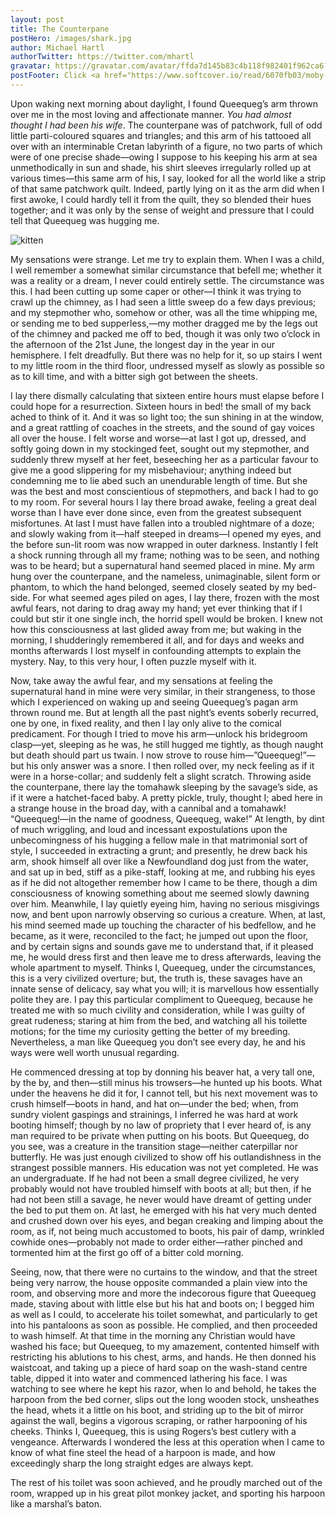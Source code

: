 ```yaml
---
layout: post
title: The Counterpane
postHero: /images/shark.jpg
author: Michael Hartl
authorTwitter: https://twitter.com/mhartl
gravatar: https://gravatar.com/avatar/ffda7d145b83c4b118f982401f962ca6?s=150
postFooter: Click <a href="https://www.softcover.io/read/6070fb03/moby-dick">here</a> to be redirected to the full text of "Moby-Dick".
---
```


Upon waking next morning about daylight, I found Queequeg’s arm thrown over me in the most loving and affectionate manner. *You had almost thought I had been his wife*. The counterpane was of patchwork, full of odd little parti-coloured squares and triangles; and this arm of his tattooed all over with an interminable Cretan labyrinth of a figure, no two parts of which were of one precise shade—owing I suppose to his keeping his arm at sea unmethodically in sun and shade, his shirt sleeves irregularly rolled up at various times—this same arm of his, I say, looked for all the world like a strip of that same patchwork quilt. Indeed, partly lying on it as the arm did when I first awoke, I could hardly tell it from the quilt, they so blended their hues together; and it was only by the sense of weight and pressure that I could tell that Queequeg was hugging me.

<img class="pull-left" src="https://placekitten.com/420/210"
     alt="kitten">

My sensations were strange. Let me try to explain them. When I was a child, I well remember a somewhat similar circumstance that befell me; whether it was a reality or a dream, I never could entirely settle. The circumstance was this. I had been cutting up some caper or other—I think it was trying to crawl up the chimney, as I had seen a little sweep do a few days previous; and my stepmother who, somehow or other, was all the time whipping me, or sending me to bed supperless,—my mother dragged me by the legs out of the chimney and packed me off to bed, though it was only two o’clock in the afternoon of the 21st June, the longest day in the year in our hemisphere. I felt dreadfully. But there was no help for it, so up stairs I went to my little room in the third floor, undressed myself as slowly as possible so as to kill time, and with a bitter sigh got between the sheets.

I lay there dismally calculating that sixteen entire hours must elapse before I could hope for a resurrection. Sixteen hours in bed! the small of my back ached to think of it. And it was so light too; the sun shining in at the window, and a great rattling of coaches in the streets, and the sound of gay voices all over the house. I felt worse and worse—at last I got up, dressed, and softly going down in my stockinged feet, sought out my stepmother, and suddenly threw myself at her feet, beseeching her as a particular favour to give me a good slippering for my misbehaviour; anything indeed but condemning me to lie abed such an unendurable length of time. But she was the best and most conscientious of stepmothers, and back I had to go to my room. For several hours I lay there broad awake, feeling a great deal worse than I have ever done since, even from the greatest subsequent misfortunes. At last I must have fallen into a troubled nightmare of a doze; and slowly waking from it—half steeped in dreams—I opened my eyes, and the before sun-lit room was now wrapped in outer darkness. Instantly I felt a shock running through all my frame; nothing was to be seen, and nothing was to be heard; but a supernatural hand seemed placed in mine. My arm hung over the counterpane, and the nameless, unimaginable, silent form or phantom, to which the hand belonged, seemed closely seated by my bed-side. For what seemed ages piled on ages, I lay there, frozen with the most awful fears, not daring to drag away my hand; yet ever thinking that if I could but stir it one single inch, the horrid spell would be broken. I knew not how this consciousness at last glided away from me; but waking in the morning, I shudderingly remembered it all, and for days and weeks and months afterwards I lost myself in confounding attempts to explain the mystery. Nay, to this very hour, I often puzzle myself with it.

Now, take away the awful fear, and my sensations at feeling the supernatural hand in mine were very similar, in their strangeness, to those which I experienced on waking up and seeing Queequeg’s pagan arm thrown round me. But at length all the past night’s events soberly recurred, one by one, in fixed reality, and then I lay only alive to the comical predicament. For though I tried to move his arm—unlock his bridegroom clasp—yet, sleeping as he was, he still hugged me tightly, as though naught but death should part us twain. I now strove to rouse him—”Queequeg!”—but his only answer was a snore. I then rolled over, my neck feeling as if it were in a horse-collar; and suddenly felt a slight scratch. Throwing aside the counterpane, there lay the tomahawk sleeping by the savage’s side, as if it were a hatchet-faced baby. A pretty pickle, truly, thought I; abed here in a strange house in the broad day, with a cannibal and a tomahawk! “Queequeg!—in the name of goodness, Queequeg, wake!” At length, by dint of much wriggling, and loud and incessant expostulations upon the unbecomingness of his hugging a fellow male in that matrimonial sort of style, I succeeded in extracting a grunt; and presently, he drew back his arm, shook himself all over like a Newfoundland dog just from the water, and sat up in bed, stiff as a pike-staff, looking at me, and rubbing his eyes as if he did not altogether remember how I came to be there, though a dim consciousness of knowing something about me seemed slowly dawning over him. Meanwhile, I lay quietly eyeing him, having no serious misgivings now, and bent upon narrowly observing so curious a creature. When, at last, his mind seemed made up touching the character of his bedfellow, and he became, as it were, reconciled to the fact; he jumped out upon the floor, and by certain signs and sounds gave me to understand that, if it pleased me, he would dress first and then leave me to dress afterwards, leaving the whole apartment to myself. Thinks I, Queequeg, under the circumstances, this is a very civilized overture; but, the truth is, these savages have an innate sense of delicacy, say what you will; it is marvellous how essentially polite they are. I pay this particular compliment to Queequeg, because he treated me with so much civility and consideration, while I was guilty of great rudeness; staring at him from the bed, and watching all his toilette motions; for the time my curiosity getting the better of my breeding. Nevertheless, a man like Queequeg you don’t see every day, he and his ways were well worth unusual regarding.

He commenced dressing at top by donning his beaver hat, a very tall one, by the by, and then—still minus his trowsers—he hunted up his boots. What under the heavens he did it for, I cannot tell, but his next movement was to crush himself—boots in hand, and hat on—under the bed; when, from sundry violent gaspings and strainings, I inferred he was hard at work booting himself; though by no law of propriety that I ever heard of, is any man required to be private when putting on his boots. But Queequeg, do you see, was a creature in the transition stage—neither caterpillar nor butterfly. He was just enough civilized to show off his outlandishness in the strangest possible manners. His education was not yet completed. He was an undergraduate. If he had not been a small degree civilized, he very probably would not have troubled himself with boots at all; but then, if he had not been still a savage, he never would have dreamt of getting under the bed to put them on. At last, he emerged with his hat very much dented and crushed down over his eyes, and began creaking and limping about the room, as if, not being much accustomed to boots, his pair of damp, wrinkled cowhide ones—probably not made to order either—rather pinched and tormented him at the first go off of a bitter cold morning.

Seeing, now, that there were no curtains to the window, and that the street being very narrow, the house opposite commanded a plain view into the room, and observing more and more the indecorous figure that Queequeg made, staving about with little else but his hat and boots on; I begged him as well as I could, to accelerate his toilet somewhat, and particularly to get into his pantaloons as soon as possible. He complied, and then proceeded to wash himself. At that time in the morning any Christian would have washed his face; but Queequeg, to my amazement, contented himself with restricting his ablutions to his chest, arms, and hands. He then donned his waistcoat, and taking up a piece of hard soap on the wash-stand centre table, dipped it into water and commenced lathering his face. I was watching to see where he kept his razor, when lo and behold, he takes the harpoon from the bed corner, slips out the long wooden stock, unsheathes the head, whets it a little on his boot, and striding up to the bit of mirror against the wall, begins a vigorous scraping, or rather harpooning of his cheeks. Thinks I, Queequeg, this is using Rogers’s best cutlery with a vengeance. Afterwards I wondered the less at this operation when I came to know of what fine steel the head of a harpoon is made, and how exceedingly sharp the long straight edges are always kept.

The rest of his toilet was soon achieved, and he proudly marched out of the room, wrapped up in his great pilot monkey jacket, and sporting his harpoon like a marshal’s baton.
